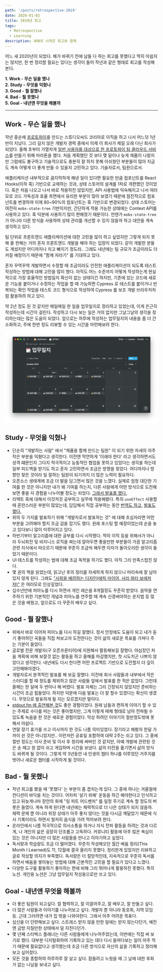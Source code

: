 ```yaml
---
path: '/posts/retrospective-2019'
date: 2020-01-02
title: 2019년 회고
tags:
  - Retrospective
  - Learning
description: 새해의 시작은 회고와 함께
---
```


어느 새 2020년이 되었다. 해가 바뀌기 전에 남들 다 하는 회고를 못했다고 딱히 아쉽지는 않지만, 한 번 정리할 필요는 있다는 생각이 들어 작년과 같은 형태로 회고를 작성해본다.

**1. Work - 무슨 일을 했나**  
**2. Study - 무엇을 익혔나**  
**3. Good - 뭘 잘했나**  
**4. Bad - 뭘 못했나**  
**5. Goal - 내년엔 무엇을 해볼까**

---

## Work - 무슨 일을 했나

작년 중순에 [프로토파이](https://protopie.io)를 만드는 스튜디오씨드 코리아로 이직을 하고 나서 어느덧 1년 반이 지났다. 그리 길지 않은 개발자 경력 중에서 이제 이 회사가 제일 오래 다닌 회사가 되었다. 올해 초부터 가열차게 [일반 사용자를 대상으로 한 프로토파이 팀 클라우드 서비스](https://www.protopie.io/why-protopie/teams/)를 만들기 위해 마라톤을 했다. 처음 계획했던 것 보다 몇 달이나 늦게 제품이 나왔지만 그럼에도 불구하고 기술적으로도 충분히 잘 하지 못해 아쉬웠던 부분들이 많아 지금도 계속 어떻게 더 좋게 만들 수 있을지 고민하고 있다. 기술자로서, 팀원으로서.

애플리케이션 내부적으로 큼지막하게 해낸 일이 있다면 필요한 만큼 컴포넌트를 React Hooks(이하 훅) 기반으로 교체하는 것과, 상태 스토어의 설계를 1차로 개편했던 것이었다. 훅은 처음 나오고 나서 바로 적용하진 않았지만, API 사용법에 익숙해지고 나서 여러모로 코드 가독성과 효율 측면에서 유리한 부분이 많이 보였기 때문에 점진적으로 컴포넌트를 변경하여 이제 80~90%의 컴포넌트는 훅 기반으로 변경되었다. 상태 스토어는 여전히 `mobx-state-tree` 기반이지만, 간단하게 적용 가능한 상태에는 Context API를 사용하고 있다. 훅 덕분에 사용하기 많이 편해졌기 때문이다. 언젠가 `mobx-state-tree` 가 아니라 다른 방식을 사용하여 상태 관리를 개선할 수 있지 않을까 하고 대안을 계속 생각하고 있다.

팀 단위로 프론트엔드 애플리케이션에 대한 고민을 많이 하고 싶었지만 그렇게 되지 못해 올 한해는 거의 혼자 프론트엔드 개발을 해야 하는 입장이 되었다. 같이 개발한 분들도 계셨지만 어디까지나 치고 빠지기 정도라.. 그래도 내년에는 팀 규모가 조금이라도 더 커질 예정이기 때문에 "함께 자라기" 를 기대하고 있다.

혼자 꾸역꾸역 개발하면서 수정할 때 조금이라도 안전한 애플리케이션이 되도록 테스트 작성하는 방법에 대해 고민을 많이 했다. 아직도 어느 수준까지 어떻게 작성하는게 현실적으로 가장 효율적인 방법일지 확신이 없는 상태이긴 하지만, 기존에 있는 코드에 새로운 기능을 붙이거나 수정하는 작업을 할 때 가능하면 Cypress 로 테스트를 붙이거나 반복되는 확인 작업을 테스트 코드 형식으로 작성하여 Cypress 를 보조 개발 브라우저처럼 활용하려 하고 있다.

약 2년 정도 된 것 같지만 매일매일 한 일을 업무일지로 정리하고 있었는데, 이게 은근히 작성하는데 시간이 걸린다. 작성하고 다시 보는 일은 거의 없지만 그날그날의 생각을 정리하는데는 많은 도움이 되었다. 앞으로는 하루에 작성하는 업무일지의 내용을 좀 더 간소화하고, 주에 한번 정도 리뷰할 수 있는 시간을 마련해보려 한다.

![업무일지 스크린샷](./images/2020-01-02.png)

## Study - 무엇을 익혔나

- 단순히 "개발하는 사람" 에서 "제품을 함께 만드는 팀원" 이 되기 위한 자세의 아주 작은 부분을 익혔다고 생각한다. 이전엔 막연하게 '이래야 한다' 라고 생각하면서도 성격 떄문인지 그다지 적극적이고 능동적인 협업을 못하고 있었다는 생각을 하는데 일부 피드백을 받기도 하고 혼자 고민하면서 조금은 방향을 찾았다. 어디까지나 방향만 찾은 것이라 일 잘하는 팀원이 되기까지 더 많은 노력이 필요하다.
- 오픈소스 생태계에 조금 더 발을 담그면서 많은 것을 느꼈다. 실제로 엄청 대단한 기여를 한 것은 아니지만 내가 왜 기여를 하는지, 다른 사람에게 어떤 방식으로 도전해보면 좋을 지 경험을 나누어볼 정도는 되었다. [그래서 발표를 했다.](https://speakerdeck.com/rinae/visbugwa-hamgge-haneun-opeunsoseu-giyeo-iyagi)
- 리액트 훅에 대해서 이것저것 공부하고 실무에 적용해봤다. 특히 `useEffect` 사용할 때 혼란스러운 부분이 많았는데, 답답해서 직접 공부하는 동안 [번역도 하고](https://overreacted.io/ko/a-complete-guide-to-useeffect/), [발표도 했다.](https://slides.com/rinae/let-you-know-useeffect)
- 위의 두 가지를 발표하기 위해 "개발자로서 발표하는 것" 에 대해 초심자라면 어떤 부분을 고려해야 할지 조금 감을 잡기도 했다. 원래 포스팅 할 예정이었는데 손을 놓고 있다보니 많이 미루어지고 있다.
- 하반기부터 알고리즘에 대한 공부를 다시 시작했다. 딱히 이직 등을 위해서가 아니라 두뇌회전 및 비지니스 로직을 짜는데 알아두면 좋을만한 부분들이 가끔 알고리즘 관련 지식에서 떠오르기 때문에 꾸준히 조금씩 해두면 이자가 돌아오리란 생각이 들었기 때문이다.
- UI 테스트를 작성하는 법에 대해 조금 독학을 하기도 했다. 아직 그리 만족스럽진 않다.
- 몇 권의 책을 읽었는데, 읽고난 후의 정리를 자세하게 하지 않으니 머리속에 잘 남아있지 않게 된다. 그래도 ["사람을 배려하는 디자인(에릭 마이어, 사라 와터 보에처 저)"](https://webactually.com/2019/05/《사람을-배려하는-디자인》-저자-인터뷰/) 은 여러모로 인상깊었다.
- 십수년만에 피아노를 다시 하면서 개인 레슨을 8개월정도 꾸준히 받았다. 음악을 연주하기 위한 기본적인 개념과 피아노를 연주할 때 계속 신경써야하는 운지법 등 많은 것을 배웠고, 앞으로도 더 꾸준히 배우고 싶다.

## Good - 뭘 잘했나

- 위에서 바로 이어져 피아노를 다시 하길 잘했다. 정서 안정에도 도움이 되고 내가 듣기 좋아하던 곡들을 직접 쳐보고자 도전한다는 것이 삶의 새로운 목표를 가져다 주는 기분이 들었다.
- 글로벌 전문 개발자(구 오픈프론티어)에 지원해서 활동해보길 잘했다. 야심찼던 처음 계획에 비해 보잘것 없는 활동을 하고 올해를 마감했지만, 첫 시도치곤 나쁘지 않았다고 생각한다. 내년에도 다시 한다면 어떤 프로젝트 기반으로 도전할지 더 깊이 고민해봐야겠다.
- 개발자로서 본격적인 발표를 해 보길 잘했다. 이전에 회사 사람들과 내부에서 작은 스터디를 할 때 정도를 제외하고 많은 사람들 앞에서 발표를 한 적은 없었다. 그런데 올해는 한 달에 두 번이나 해 버렸다. 발표 자체는 그리 긴장되지 않았지만 준비하는 시간이 조금 힘들었다. 하지만 덕분에 다음 발표는 더 잘 할수 있겠다는 확신이 생겼다. 무엇으로 발표하게 될 지는 모르겠지만 말이다.
- [stdout.fm 에 출연해본 것](https://stdout.fm/56/)도 좋은 경험이었다. 원래 남들과 편하게 이야기 할 수 있는 주제로 수다를 떠는 것은 좋아했지만, 그게 이렇게 매채 형태로 남아 전파될 수 있도록 녹음을 한 것은 새로운 경험이었다. 막상 하려던 이야기의 절반정도밖에 못해서 아쉽다.
- 연말 장기 휴가를 쓰고 이사까지 한 것도 나름 의미있었다. 장기라고 해봤자 한달 가까이 쉰 것은 아니었지만.. 이런저런 공휴일 포함하여 대략 2주는 쉬고 있다. 그 중에 절반 정도는 이사 준비 및 이사 후 정리에 써버린 것 같지만, 아예 개발에 관련된 것은 손 떼고 원 없이 쉬고 게임하며 시간을 보냈다. 삶의 터전을 옮기면서 삶의 방식도 바뀌게 될 것이다. 그렇게 약 3년동안 내 인생의 챕터 하나를 이루었던 거주지를 벗어나 새로운 챕터를 시작하게 될 것이다.

## Bad - 뭘 못했나

- 작년 회고를 봤을 때 '못했다' 는 부분이 좀 겹치는게 있다. 그 중에 하나는 겨울철에 컨디션이 바닥을 치는 것이다. 어차피 '살기 위해' 운동을 하긴 해야한다고 인식하고 있고 뒤늦게나마 장안의 화제 "링 피트 어드벤처" 를 일정 주기로 계속 할 정도의 버릇은 들였다. 계속 하게 된다면 내년에는 체력적으로 더 나은 상태가 되지 않을까. 체력 문제 뿐 아니라 위장 상태가 아주 좋지 않다는 것을 다시금 깨달았기 때문에 식사 기록이라도 하면서 철저히 음식을 가려 먹어보려 한다.
- 온라인에서 나름 적극적으로 의사소통을 하거나 지식 전파 활동을 하려는 것과 다르게, 나 개인의 삶은 굉장히 단조롭고 고독하다. 커뮤니티 활동에 아주 많은 욕심이 있는 것은 아니지만 더 많은 사람들을 만나고 이야기하고 싶었다.
- 독서량과 학습량도 조금 더 떨어졌다. 꾸준히 작성해오던 월간 배움 정리(This Month I Learned)도 11, 12월에 결국 올리지 못했다. 정리한게 있었지만 리뷰하고 글로 작성할 의지가 부족했다. 독서량은 더 절망적인데, 지속적으로 꾸준히 독서를 하면서 배움을 쌓아놓는 방법에 대해 근본적인 고민을 할 필요가 있다고 느꼈다.
- 다양한 도구를 활용하기 좋아하는 편에 비해 그리 뛰어나게 활용하진 못했다. 특히 노션. 개인용 노션은 그냥 업무일지 작성용으로만 쓰고 있다.

## Goal - 내년엔 무엇을 해볼까

- 더 좋은 팀원이 되고싶다. 잘 협력하고, 잘 이끌어주고, 잘 배우고, 잘 만들고 싶다.
- 더 많은 사람들과 이야기를 나누어보고 싶다. 개발자 뿐 아니라 동호회, 지역 모임 등. 근데 그러려면 내가 집 밖을 나와야한다. 그래서 아주 어려운 목표다.
- 심신을 더 던련해보고 싶다. 스트레스 받지 않을 만한 일에는 받지 않는다던가, 예전엔 금방 지칠만한 상태에서 덜 지친다던가.
- 몇 년째 스타벅스 플래너는 다른 사람들에게 나누어주었는데, 이번에는 직접 써 보기로 했다. 대부분 디지털화하여 기록하고 있는 데다 다시 들여다보는 일이 아주 적기 때문에 필요없다고 생각했는데 조금 다른 방식으로 자신의 삶을 기록하고 정리해보고 싶어졌다.
- 모든 것을 종합하여 하루하루 잘 살고 싶다. 잠들려고 누웠을 때 그 날에 대한 후회가 없는 나날을 보내고 싶다.
